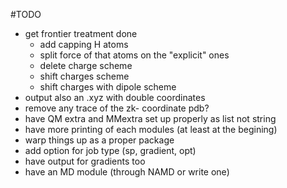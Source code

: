 #TODO
- get frontier treatment done
  - add capping H atoms
  - split force of that atoms on the "explicit" ones
  - delete charge scheme
  - shift charges scheme
  - shift charges with dipole scheme
- output also an .xyz with double coordinates
- remove any trace of the zk- coordinate pdb? 
- have QM extra and MMextra set up properly as list not string
- have more printing of each modules (at least at the begining)
- warp things up as a proper package
- add option for job type (sp, gradient, opt)
- have output for gradients too
- have an MD module (through NAMD or write one)

